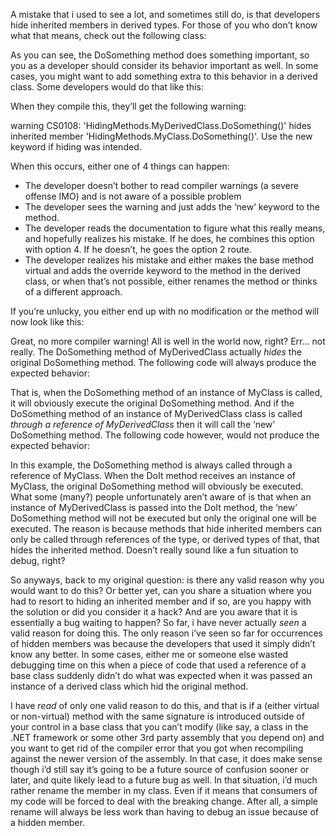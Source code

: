 A mistake that i used to see a lot, and sometimes still do, is that developers hide inherited members in derived types. For those of you who don’t know what that means, check out the following class:

<script src="https://gist.github.com/3692965.js?file=s1.cs"></script>

As you can see, the DoSomething method does something important, so you as a developer should consider its behavior important as well. In some cases, you might want to add something extra to this behavior in a derived class. Some developers would do that like this:

<script src="https://gist.github.com/3692965.js?file=s2.cs"></script>

When they compile this, they’ll get the following warning:

warning CS0108: 'HidingMethods.MyDerivedClass.DoSomething()' hides inherited member 'HidingMethods.MyClass.DoSomething()'. 
Use the new keyword if hiding was intended.

When this occurs, either one of 4 things can happen:

- The developer doesn’t bother to read compiler warnings (a severe offense IMO) and is not aware of a possible problem
- The developer sees the warning and just adds the ‘new’ keyword to the method.
- The developer reads the documentation to figure what this really means, and hopefully realizes his mistake. If he does, he combines this option with option 4. If he doesn’t, he goes the option 2 route.
- The developer realizes his mistake and either makes the base method virtual and adds the override keyword to the method in the derived class, or when that’s not possible, either renames the method or thinks of a different approach.

If you’re unlucky, you either end up with no modification or the method will now look like this:

<script src="https://gist.github.com/3692965.js?file=s3.cs"></script>

Great, no more compiler warning! All is well in the world now, right? Err… not really. The DoSomething method of MyDerivedClass actually <em>hides</em> the original DoSomething method. The following code will always produce the expected behavior:

<script src="https://gist.github.com/3692965.js?file=s4.cs"></script>

That is, when the DoSomething method of an instance of MyClass is called, it will obviously execute the original DoSomething method. And if the DoSomething method of an instance of MyDerivedClass class is called <em>through a reference of MyDerivedClass</em> then it will call the ‘new’ DoSomething method. The following code however, would not produce the expected behavior:

<script src="https://gist.github.com/3692965.js?file=s5.cs"></script>

In this example, the DoSomething method is always called through a reference of MyClass. When the DoIt method receives an instance of MyClass, the original DoSomething method will obviously be executed. What some (many?) people unfortunately aren’t aware of is that when an instance of MyDerivedClass is passed into the DoIt method, the ‘new’ DoSomething method will not be executed but only the original one will be executed. The reason is because methods that hide inherited members can only be called through references of the type, or derived types of that, that hides the inherited method. Doesn’t really sound like a fun situation to debug, right?

So anyways, back to my original question: is there any valid reason why you would want to do this? Or better yet, can you share a situation where you had to resort to hiding an inherited member and if so, are you happy with the solution or did you consider it a hack? And are you aware that it is essentially a bug waiting to happen? So far, i have never actually <em>seen</em> a valid reason for doing this. The only reason i’ve seen so far for occurrences of hidden members was because the developers that used it simply didn’t know any better. In some cases, either me or someone else wasted debugging time on this when a piece of code that used a reference of a base class suddenly didn’t do what was expected when it was passed an instance of a derived class which hid the original method.

I have <em>read</em> of only one valid reason to do this, and that is if a (either virtual or non-virtual) method with the same signature is introduced outside of your control in a base class that you can’t modify (like say, a class in the .NET framework or some other 3rd party assembly that you depend on) and you want to get rid of the compiler error that you got when recompiling against the newer version of the assembly. In that case, it does make sense though i’d still say it’s going to be a future source of confusion sooner or later, and quite likely lead to a future bug as well. In that situation, i’d much rather rename the member in my class. Even if it means that consumers of my code will be forced to deal with the breaking change. After all, a simple rename will always be less work than having to debug an issue because of a hidden member.